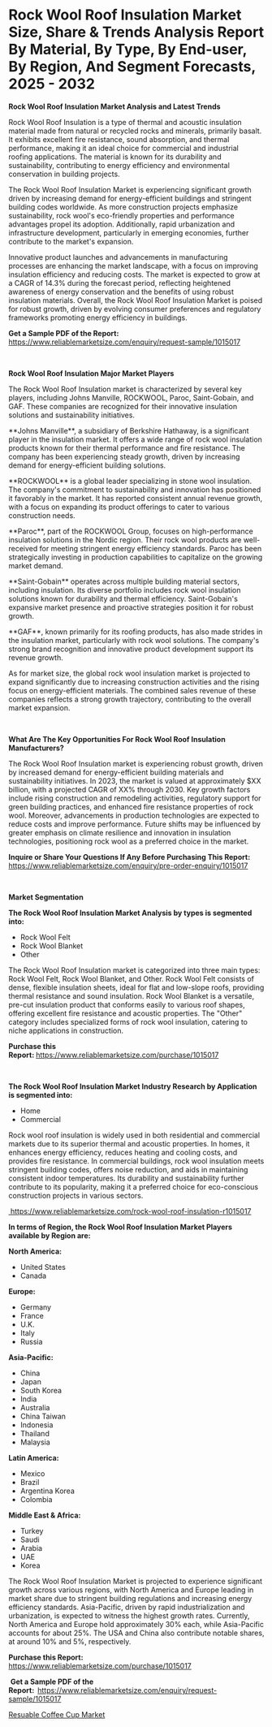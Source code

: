 <p><h1>Rock Wool Roof Insulation Market Size, Share & Trends Analysis Report By Material, By Type, By End-user, By Region, And Segment Forecasts, 2025 - 2032</h1></p><p><strong>Rock Wool Roof Insulation Market Analysis and Latest Trends</strong></p>
<p><p>Rock Wool Roof Insulation is a type of thermal and acoustic insulation material made from natural or recycled rocks and minerals, primarily basalt. It exhibits excellent fire resistance, sound absorption, and thermal performance, making it an ideal choice for commercial and industrial roofing applications. The material is known for its durability and sustainability, contributing to energy efficiency and environmental conservation in building projects.</p><p>The Rock Wool Roof Insulation Market is experiencing significant growth driven by increasing demand for energy-efficient buildings and stringent building codes worldwide. As more construction projects emphasize sustainability, rock wool's eco-friendly properties and performance advantages propel its adoption. Additionally, rapid urbanization and infrastructure development, particularly in emerging economies, further contribute to the market's expansion.</p><p>Innovative product launches and advancements in manufacturing processes are enhancing the market landscape, with a focus on improving insulation efficiency and reducing costs. The market is expected to grow at a CAGR of 14.3% during the forecast period, reflecting heightened awareness of energy conservation and the benefits of using robust insulation materials. Overall, the Rock Wool Roof Insulation Market is poised for robust growth, driven by evolving consumer preferences and regulatory frameworks promoting energy efficiency in buildings.</p></p>
<p><strong>Get a Sample PDF of the Report:&nbsp;</strong> <a href="https://www.reliablemarketsize.com/enquiry/request-sample/1015017?utm_campaign=2442&utm_medium=2&utm_source=Github&utm_content=ia&utm_term=06032025&utm_id=rock-wool-roof-insulation">https://www.reliablemarketsize.com/enquiry/request-sample/1015017</a></p>
<p>&nbsp;</p>
<p><strong>Rock Wool Roof Insulation Major Market Players</strong></p>
<p><p>The Rock Wool Roof Insulation market is characterized by several key players, including Johns Manville, ROCKWOOL, Paroc, Saint-Gobain, and GAF. These companies are recognized for their innovative insulation solutions and sustainability initiatives.</p><p>**Johns Manville**, a subsidiary of Berkshire Hathaway, is a significant player in the insulation market. It offers a wide range of rock wool insulation products known for their thermal performance and fire resistance. The company has been experiencing steady growth, driven by increasing demand for energy-efficient building solutions.</p><p>**ROCKWOOL** is a global leader specializing in stone wool insulation. The company's commitment to sustainability and innovation has positioned it favorably in the market. It has reported consistent annual revenue growth, with a focus on expanding its product offerings to cater to various construction needs.</p><p>**Paroc**, part of the ROCKWOOL Group, focuses on high-performance insulation solutions in the Nordic region. Their rock wool products are well-received for meeting stringent energy efficiency standards. Paroc has been strategically investing in production capabilities to capitalize on the growing market demand.</p><p>**Saint-Gobain** operates across multiple building material sectors, including insulation. Its diverse portfolio includes rock wool insulation solutions known for durability and thermal efficiency. Saint-Gobain's expansive market presence and proactive strategies position it for robust growth.</p><p>**GAF**, known primarily for its roofing products, has also made strides in the insulation market, particularly with rock wool solutions. The company's strong brand recognition and innovative product development support its revenue growth.</p><p>As for market size, the global rock wool insulation market is projected to expand significantly due to increasing construction activities and the rising focus on energy-efficient materials. The combined sales revenue of these companies reflects a strong growth trajectory, contributing to the overall market expansion.</p></p>
<p>&nbsp;</p>
<p><strong>What Are The Key Opportunities For Rock Wool Roof Insulation Manufacturers?</strong></p>
<p><p>The Rock Wool Roof Insulation market is experiencing robust growth, driven by increased demand for energy-efficient building materials and sustainability initiatives. In 2023, the market is valued at approximately $XX billion, with a projected CAGR of XX% through 2030. Key growth factors include rising construction and remodeling activities, regulatory support for green building practices, and enhanced fire resistance properties of rock wool. Moreover, advancements in production technologies are expected to reduce costs and improve performance. Future shifts may be influenced by greater emphasis on climate resilience and innovation in insulation technologies, positioning rock wool as a preferred choice in the market.</p></p>
<p><strong>Inquire or Share Your Questions If Any Before Purchasing This Report:</strong> <a href="https://www.reliablemarketsize.com/enquiry/pre-order-enquiry/1015017?utm_campaign=2442&utm_medium=2&utm_source=Github&utm_content=ia&utm_term=06032025&utm_id=rock-wool-roof-insulation">https://www.reliablemarketsize.com/enquiry/pre-order-enquiry/1015017</a></p>
<p>&nbsp;</p>
<p><strong>Market Segmentation</strong></p>
<p><strong>The Rock Wool Roof Insulation Market Analysis by types is segmented into:</strong></p>
<p><ul><li>Rock Wool Felt</li><li>Rock Wool Blanket</li><li>Other</li></ul></p>
<p><p>The Rock Wool Roof Insulation market is categorized into three main types: Rock Wool Felt, Rock Wool Blanket, and Other. Rock Wool Felt consists of dense, flexible insulation sheets, ideal for flat and low-slope roofs, providing thermal resistance and sound insulation. Rock Wool Blanket is a versatile, pre-cut insulation product that conforms easily to various roof shapes, offering excellent fire resistance and acoustic properties. The "Other" category includes specialized forms of rock wool insulation, catering to niche applications in construction.</p></p>
<p><strong>Purchase this Report:&nbsp;</strong><a href="https://www.reliablemarketsize.com/purchase/1015017?utm_campaign=2442&utm_medium=2&utm_source=Github&utm_content=ia&utm_term=06032025&utm_id=rock-wool-roof-insulation">https://www.reliablemarketsize.com/purchase/1015017</a></p>
<p>&nbsp;</p>
<p><strong>The Rock Wool Roof Insulation Market Industry Research by Application is segmented into:</strong></p>
<p><ul><li>Home</li><li>Commercial</li></ul></p>
<p><p>Rock wool roof insulation is widely used in both residential and commercial markets due to its superior thermal and acoustic properties. In homes, it enhances energy efficiency, reduces heating and cooling costs, and provides fire resistance. In commercial buildings, rock wool insulation meets stringent building codes, offers noise reduction, and aids in maintaining consistent indoor temperatures. Its durability and sustainability further contribute to its popularity, making it a preferred choice for eco-conscious construction projects in various sectors.</p></p>
<p><a href="https://www.reliablemarketsize.com/rock-wool-roof-insulation-r1015017?utm_campaign=2442&utm_medium=2&utm_source=Github&utm_content=ia&utm_term=06032025&utm_id=rock-wool-roof-insulation">&nbsp;https://www.reliablemarketsize.com/rock-wool-roof-insulation-r1015017</a></p>
<p><strong>In terms of Region, the Rock Wool Roof Insulation Market Players available by Region are:</strong></p>
<p>
    <p> <strong> North America: </strong>
        <ul>
            <li>United States</li>
            <li>Canada</li>
        </ul>
        </p> 
    <p> <strong> Europe: </strong>
        <ul>
            <li>Germany</li>
            <li>France</li>
            <li>U.K.</li>
            <li>Italy</li>
            <li>Russia</li>
        </ul>
        </p> 
    <p> <strong> Asia-Pacific: </strong>
        <ul>
            <li>China</li>
            <li>Japan</li>
            <li>South Korea</li>
            <li>India</li>
            <li>Australia</li>
            <li>China Taiwan</li>
            <li>Indonesia</li>
            <li>Thailand</li>
            <li>Malaysia</li>
        </ul>
        </p> 
    <p> <strong> Latin America: </strong>
        <ul>
            <li>Mexico</li>
            <li>Brazil</li>
            <li>Argentina Korea</li>
            <li>Colombia</li>
        </ul>
        </p> 
    <p> <strong> Middle East & Africa: </strong>
        <ul>
            <li>Turkey</li>
            <li>Saudi</li>
            <li>Arabia</li>
            <li>UAE</li>
            <li>Korea</li>
        </ul>
    </p>
    </p>
<p><p>The Rock Wool Roof Insulation Market is projected to experience significant growth across various regions, with North America and Europe leading in market share due to stringent building regulations and increasing energy efficiency standards. Asia-Pacific, driven by rapid industrialization and urbanization, is expected to witness the highest growth rates. Currently, North America and Europe hold approximately 30% each, while Asia-Pacific accounts for about 25%. The USA and China also contribute notable shares, at around 10% and 5%, respectively.</p></p>
<p><strong>Purchase this Report: </strong><a href="https://www.reliablemarketsize.com/purchase/1015017?utm_campaign=2442&utm_medium=2&utm_source=Github&utm_content=ia&utm_term=06032025&utm_id=rock-wool-roof-insulation">https://www.reliablemarketsize.com/purchase/1015017</a></p>
<p>&nbsp;<strong>Get a Sample PDF of the Report:&nbsp;&nbsp;</strong><a href="https://www.reliablemarketsize.com/enquiry/request-sample/1015017?utm_campaign=2442&utm_medium=2&utm_source=Github&utm_content=ia&utm_term=06032025&utm_id=rock-wool-roof-insulation">https://www.reliablemarketsize.com/enquiry/request-sample/1015017</a></p>
<p><strong></strong></p>
<p><p><a href="https://github.com/FahadAhmed223/Market-Research-Report-List-1/blob/main/resuable-coffee-cup-market.md?utm_campaign=2442&utm_medium=2&utm_source=Github&utm_content=ia&utm_term=06032025&utm_id=rock-wool-roof-insulation">Resuable Coffee Cup Market</a></p></p>